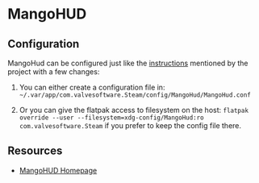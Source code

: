 # MangoHUD 

## Configuration

MangoHud can be configured just like the [instructions](https://github.com/flightlessmango/MangoHud#hud-configuration) mentioned by the project with a few changes:

1. You can either create a configuration file in: `~/.var/app/com.valvesoftware.Steam/config/MangoHud/MangoHud.conf`

1. Or you can give the flatpak access to filesystem on the host: `flatpak override --user --filesystem=xdg-config/MangoHud:ro com.valvesoftware.Steam` if you prefer to keep the config file there.

## Resources

- [MangoHUD Homepage](https://github.com/flightlessmango/MangoHud)